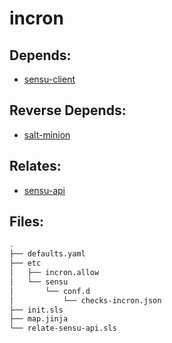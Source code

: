 # incron

## Depends:

  -  [sensu-client](/salt/sensu-client)

## Reverse Depends:

  -  [salt-minion](/salt/salt-minion)

## Relates:

  -  [sensu-api](/salt/sensu-api)

## Files:

```bash
.
├── defaults.yaml
├── etc
│   ├── incron.allow
│   └── sensu
│       └── conf.d
│           └── checks-incron.json
├── init.sls
├── map.jinja
└── relate-sensu-api.sls
```

